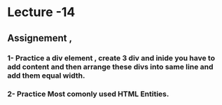 # Lecture -14 

## Assignement , 

### 1- Practice a div element , create 3 div and inide you have to add content and then arrange these divs into same line and add them equal width. 

### 2- Practice Most comonly used HTML Entities.

